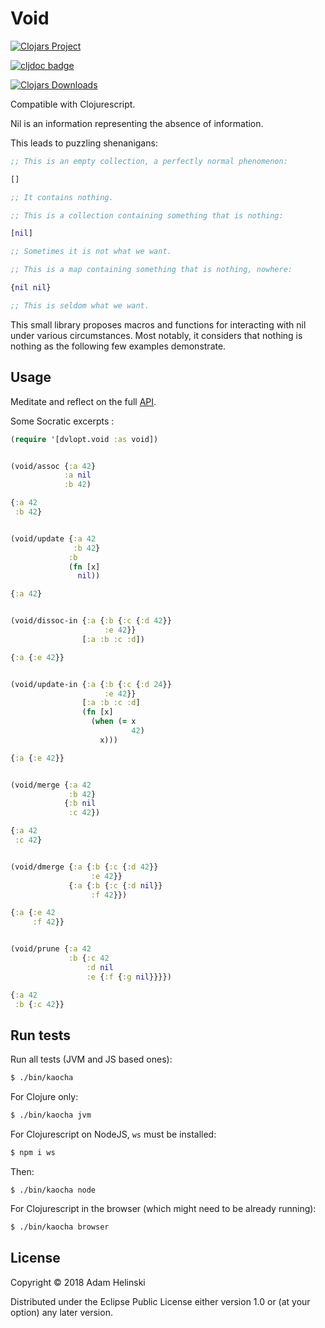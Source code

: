 # Void

[![Clojars
Project](https://img.shields.io/clojars/v/dvlopt/void.svg)](https://clojars.org/dvlopt/void)

[![cljdoc badge](https://cljdoc.org/badge/dvlopt/void)](https://cljdoc.org/d/dvlopt/void)


[![Clojars Downloads](https://img.shields.io/clojars/dt/dvlopt/void?color=blue&style=flat-square)](https://clojars.org/dvlopt/void)

Compatible with Clojurescript.

Nil is an information representing the absence of information.

This leads to puzzling shenanigans:

```clj
;; This is an empty collection, a perfectly normal phenomenon:

[]

;; It contains nothing.

;; This is a collection containing something that is nothing:

[nil]

;; Sometimes it is not what we want.

;; This is a map containing something that is nothing, nowhere:

{nil nil}

;; This is seldom what we want.
```

This small library proposes macros and functions for interacting with nil under
various circumstances. Most notably, it considers that nothing is nothing as the
following few examples demonstrate.


## Usage

Meditate and reflect on the full [API](https://cljdoc.org/d/dvlopt/void).

Some Socratic excerpts :

```clj
(require '[dvlopt.void :as void])


(void/assoc {:a 42}
            :a nil
            :b 42)

{:a 42
 :b 42}


(void/update {:a 42
              :b 42}
             :b
             (fn [x]
               nil))

{:a 42}


(void/dissoc-in {:a {:b {:c {:d 42}}
                     :e 42}}
                [:a :b :c :d])

{:a {:e 42}}


(void/update-in {:a {:b {:c {:d 24}}
                     :e 42}}
                [:a :b :c :d]
                (fn [x]
                  (when (= x
                           42)
                    x)))

{:a {:e 42}}


(void/merge {:a 42
             :b 42}
            {:b nil
             :c 42})

{:a 42
 :c 42}


(void/dmerge {:a {:b {:c {:d 42}}
                  :e 42}}
             {:a {:b {:c {:d nil}}
                  :f 42}})

{:a {:e 42
     :f 42}}


(void/prune {:a 42
             :b {:c 42
                 :d nil
                 :e {:f {:g nil}}}})

{:a 42
 :b {:c 42}}
```

## Run tests

Run all tests (JVM and JS based ones):

```bash
$ ./bin/kaocha
```

For Clojure only:

```bash
$ ./bin/kaocha jvm
```

For Clojurescript on NodeJS, `ws` must be installed:
```bash
$ npm i ws
```
Then:
```
$ ./bin/kaocha node
```

For Clojurescript in the browser (which might need to be already running):
```bash
$ ./bin/kaocha browser
```


## License

Copyright © 2018 Adam Helinski

Distributed under the Eclipse Public License either version 1.0 or (at
your option) any later version.
